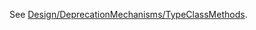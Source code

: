 
See [Design/DeprecationMechanisms/TypeClassMethods](design/deprecation-mechanisms/type-class-methods).
